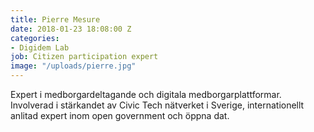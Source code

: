 ```yaml
---
title: Pierre Mesure
date: 2018-01-23 18:08:00 Z
categories:
- Digidem Lab
job: Citizen participation expert
image: "/uploads/pierre.jpg"
---
```


Expert i medborgardeltagande och digitala medborgarplattformar. Involverad i stärkandet av Civic Tech nätverket i Sverige, internationellt anlitad expert inom open government och öppna dat.
